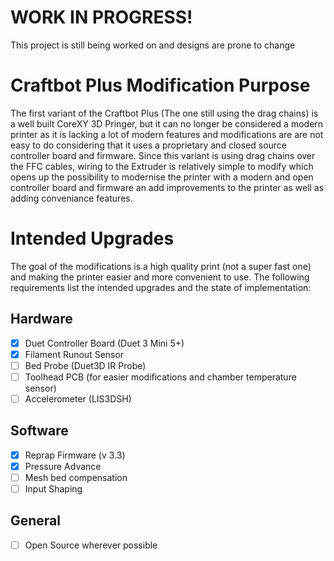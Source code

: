 # WORK IN PROGRESS!
This project is still being worked on and designs are prone to change

# Craftbot Plus Modification Purpose
The first variant of the Craftbot Plus (The one still using the drag chains) is a well built CoreXY 3D Pringer, but it can no longer be considered a modern printer as it is lacking a lot of modern features and modifications are are not easy to do considering that it uses a proprietary and closed source controller board and firmware. Since this variant is using drag chains over the FFC cables, wiring to the Extruder is relatively simple to modify which opens up the possibility to modernise the printer with a modern and open controller board and firmware an add improvements to the printer as well as adding conveniance features.

# Intended Upgrades
The goal of the modifications is a high quality print (not a super fast one) and making the printer easier and more convenient to use. The following requirements list the intended upgrades and the state of implementation:

## Hardware
- [X] Duet Controller Board (Duet 3 Mini 5+)
- [X] Filament Runout Sensor
- [ ] Bed Probe (Duet3D IR Probe)
- [ ] Toolhead PCB (for easier modifications and chamber temperature sensor)
- [ ] Accelerometer (LIS3DSH)

## Software
- [X] Reprap Firmware (v 3.3)
- [X] Pressure Advance
- [ ] Mesh bed compensation
- [ ] Input Shaping

## General
- [ ] Open Source wherever possible
